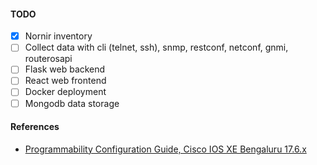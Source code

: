 #### TODO

- [x] Nornir inventory
- [ ] Collect data with cli (telnet, ssh), snmp, restconf, netconf, gnmi, routerosapi
- [ ] Flask web backend
- [ ] React web frontend
- [ ] Docker deployment
- [ ] Mongodb data storage

#### References
* [Programmability Configuration Guide, Cisco IOS XE Bengaluru 17.6.x
](https://www.cisco.com/c/en/us/td/docs/ios-xml/ios/prog/configuration/176/b_176_programmability_cg.html)
